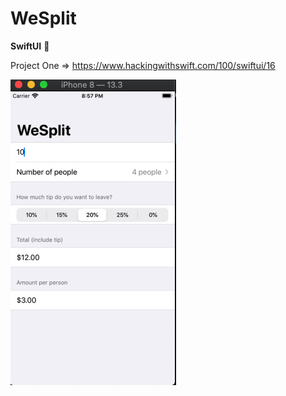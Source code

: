 # WeSplit

**SwiftUI** 💫

Project One => https://www.hackingwithswift.com/100/swiftui/16

![Image description](https://github.com/keiren-z/WeSplit/blob/master/WeSplit/Assets.xcassets/Preview.imageset/Preview.png)
